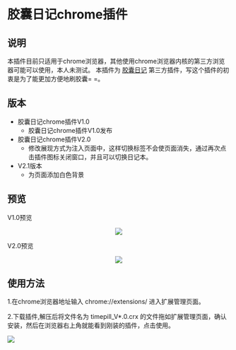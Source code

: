 # 胶囊日记chrome插件

## 说明

本插件目前只适用于chrome浏览器，其他使用chrome浏览器内核的第三方浏览器可能可以使用，本人未测试。
本插件为 <a href="http://www.timepill.net">胶囊日记</a> 第三方插件，写这个插件的初衷是为了能更加方便地刷胶囊= =。

## 版本

* 胶囊日记chrome插件V1.0
    + 胶囊日记chrome插件V1.0发布
* 胶囊日记chrome插件V2.0
    + 修改展现方式为注入页面中，这样切换标签不会使页面消失，通过再次点击插件图标关闭窗口，并且可以切换日记本。
* V2.1版本
	+ 为页面添加白色背景

## 预览

V1.0预览
<center>

![](https://user-images.githubusercontent.com/17524418/28151806-93111a08-67cf-11e7-9ef1-ae5455e9c145.png)

</center>
V2.0预览
<center>

![](https://user-images.githubusercontent.com/17524418/28174974-940db172-6825-11e7-815c-7f5d30f5ba28.png)

</center>

## 使用方法

1.在chrome浏览器地址输入 chrome://extensions/ 进入扩展管理页面。

2.下载插件,解压后将文件名为 timepill_V*.0.crx 的文件拖如扩展管理页面，确认安装，然后在浏览器右上角就能看到刚装的插件，点击使用。
</center>

![](http://opzfmbyhp.bkt.clouddn.com/2017-07-13-download.png)

</center>
